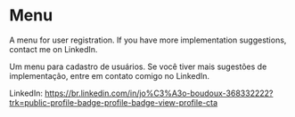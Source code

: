 # Menu


A menu for user registration. If you have more implementation suggestions, contact me on LinkedIn.

Um menu para cadastro de usuários.  Se você tiver mais sugestões de implementação, entre em contato comigo no LinkedIn.

LinkedIn: https://br.linkedin.com/in/jo%C3%A3o-boudoux-368332222?trk=public-profile-badge-profile-badge-view-profile-cta

